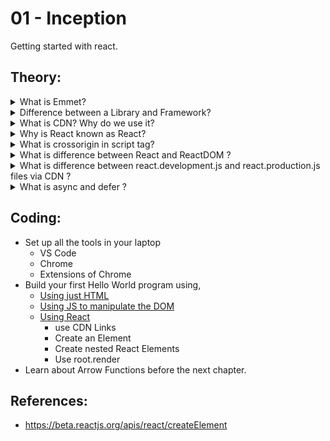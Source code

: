 # 01 - Inception

Getting started with react.

## Theory:

  <details>
    <summary>What is Emmet?</summary>
    <br>
  <blockquote> Emmet is a free <strong>add-on</strong> for your text editor that allows you to type shortcuts that are then expanded into full pieces of code.</blockquote> <br>
  </details>

  <details>
    <summary>Difference between a Library and Framework?</summary>
    <br>
    <blockquote>
    - A <strong>library</strong> is like going to Ikea. You already have a home, but you need a bit of help with furniture. You don’t feel like making your own table from scratch. Ikea allows you to pick and choose different things to go in your home. You are in control. <br><br>
    - A <strong>framework</strong>, on the other hand, is like building a model home. You have a set of blueprints and a few limited choices when it comes to architecture and design. Ultimately, the contractor and blueprint are in control. And they will let you know when and where you can provide your input. <br><br>
    - <strong>Both Frameworks and Libraries</strong> are code written by someone else that is used to help solve common problems or to optimise performance. <br><br>
    - A key difference between the two is the <strong>inversion of control</strong>. When using a library, the control remains with the developer who tells the application when to call library functions. When using a framework, the control is reversed, which means that the framework tells the developer where code needs to be provided and calls it as it requires.
    </blockquote> <br>
  </details>

  <details>
    <summary>What is CDN? Why do we use it?</summary>
    <br>
    <blockquote>
    - A CDN (content delivery network), also called a content distribution network, is a group of geographically distributed and interconnected servers. They provide cached internet content from a network location closest to a user to speed up its delivery. <br><br>
    - The primary goal of a CDN is to improve web performance by reducing the time needed to send content and rich media to users. <br><br>
    - CDN architecture is also designed to reduce network latency caused by hauling traffic over long distances and across several networks. Eliminating latency is important as more dynamic content, video and software as a service are delivered to an increasing number of mobile devices.
    </blockquote> <br>
  </details>
  
   <details>
    <summary>Why is React known as React?</summary>
    <br>
    <blockquote>
      - React is a JavaScript library that helps developers to build user interfaces – the things you interact with on websites. It has become popular because of its simplicity and flexibility. <br><br>      
      - React is named <strong>React</strong> because of its ability to react to changes in data. When the data in a React component changes, React will automatically re-render the component so that it reflects the new data. This makes it easy to create performant user interfaces that always look up-to-date. <br><br>
    - React was created by Jordan Walke, a software engineer at Facebook. It was first used internally at Facebook to power News Feed and other user interface elements. After seeing how well it performed, Jordan open-sourced React and made it available to the world.
    </blockquote><br>
  </details>
  
   <details>
    <summary>What is crossorigin in script tag?</summary>
    <br>
    <blockquote>
      - The crossorigin attribute sets the <strong>mode</strong> of the request to an HTTP CORS Request. <br><br> 
    - Web pages often make requests to load resources on other servers. Here is where CORS comes in. <br><br> 
    - A cross-origin request is a request for a resource (e.g. style sheets, iframes, images, fonts, or scripts) from another domain. <br><br>
    - CORS is used to manage cross-origin requests. <br><br> 
    - CORS stands for Cross-Origin Resource Sharing, and is a mechanism that allows resources on a web page to be requested from another domain outside their own domain. It defines a way of how a browser and server can interact to determine whether it is safe to allow the cross-origin request. CORS allows servers to specify who can access the assets on the server, among many other things. <br><br> 
      - <strong>Tip:</strong> The opposite of cross-origin requests is <strong>same-origin</strong> requests. This means that a web page can only interact with other documents that are also on the same server. This policy enforces that documents that interact with each other must have the same origin (domain). <br><br>  
    - CORS is a standard mechanism used to retrieve files from other domains.
    </blockquote> <br>
  </details>
  
   <details>
    <summary>What is difference between React and ReactDOM ?</summary>
    <br>
    <blockquote>
    - In order to work with <strong>React</strong> in the <strong>browsers</strong>, we need to include 2 libraries: React and ReactDOM. <br><br>
    - <strong>React</strong> library is responsible for creating views and <strong>ReactDOM</strong> library is responsible to actually render UI in the browser. <br><br>
    - Include these two libraries before your main JavaScript file. 
    </blockquote> <br>
  </details>
  
   <details>
    <summary>What is difference between react.development.js and react.production.js files via CDN ?</summary>
    <br>
    <blockquote>
    - react.production.js are the minified files. <br><br>
    - Both react.development.js and react.production.js contains the similar code. The code difference between both files is nothing. <br><br>
    - But, react.production.js is much more optimised for production use. The size of react.production.js will be very less then react.development.js
    </blockquote> <br>
  </details>
  
   <details>
    <summary>What is async and defer ?</summary>
    <br>
    <blockquote>
      - When we load a webpage then 2 major things happens, <strong>HTML Parshing</strong> and <strong>Loading of scripts</strong>.<br>
      - Now, <strong>Loading of scripts</strong> contains 2 parts, <strong>Fetching the script from the network</strong> & <strong>Executing it line by line</strong>. <br>
      - Now, there are 3 scenario: <strong>Normal</strong>, using <strong>Async</strong> & using <strong>Defer</strong>. <br><br> 
      - Normal Case: <script src="..." > <br>
      - In Normal case, during HTML parshing, when the browser encounter the script tag, it pauses the HTML parshing & start fetching the scripts from the network & then it executed them & again continues the HTML parshing after that. <br><br>
      - Using Async: <script async src="..." > <br>
      - In Async case, during HTML parshing, the browser parallelly fetches the script from the network. After fetching the script, it pauses the the HTML parshing & starts executing the script & then it again continues the HTML parshing after that.<br><br>
      - Using Defer: <script defer src="..." > <br>
      - In Async case, during HTML parshing, the browser parallelly fetches the script from the network. Now, when the HTML parshing completes, it then start executing the script at last. <br><br>
      - Also know, the Async does not guarantee the <strong>order of execution</strong> of the scripts but Defer does. <br><br>
      <img src="async-vs-defer-attributes.jpg"> <br><br>
      - When it comes to loading external JavaScript files on your website, should you use async or defer? <br><br>
      - Async allows your script to run as soon as it’s loaded, without blocking other elements on the page. Defer means your script will only execute after the page has finished loading. In most cases, async is the better option — but there are exceptions. Understanding when to use each one will help you create a faster and more efficient website. <br><br>
       - <strong>Async</strong> in script tag in JavaScript is a way to load scripts asynchronously. That means, if a script is async, it will be loaded independently of other scripts on the page, and will not block the page from loading. <br>
      - If you have a page with several external scripts, loading them all asynchronously can speed up the page load time, because the browser can download and execute them in parallel. <br>
      - To use async, simply add the async  attribute to your script tag: <script async src="script.js"></script> <br><br>
      - By using the <strong>Defer</strong> attribute in HTML, the browser will load the script only after parsing (loading) the page. This can be helpful if you have a script that is dependent on other scripts, or if you want to improve the loading time of your page by loading scripts after the initial page load. <br>
      - To use defer, simply add the defer attribute to your script tag: <script defer src="script.js"></script> <br><br>
      - <a href="https://www.youtube.com/watch?v=IrHmpdORLu8"> reference video</a>
    </blockquote> <br>

  </details>
  
  <!--
  <details>
    <summary>Question</summary>
    <br>
    <blockquote></blockquote> <br><br>
  </details>
  -->

## Coding:

- Set up all the tools in your laptop
  - VS Code
  - Chrome
  - Extensions of Chrome
- Build your first Hello World program using,
  - [Using just HTML](index.html)
  - [Using JS to manipulate the DOM](index.html)
  - [Using React](App.js)
    - use CDN Links
    - Create an Element
    - Create nested React Elements
    - Use root.render
- Learn about Arrow Functions before the next chapter.

## References:

- https://beta.reactjs.org/apis/react/createElement
